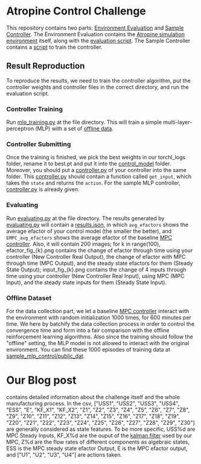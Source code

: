 # Atropine Control Challenge

This repository contains two parts: [Environment Evaluation](./environment_evaluation) and [Sample Controller](./sample_mlp_control). The Environment Evaluation contains the [Atropine simulation environment](./environment_evaluation/quarticgym/envs/atropineenv.py) itself, along with the [evaluation script](./environment_evaluation/evaluating.py). The Sample Controller contains a [script](./sample_mlp_control/atropine_MLP/mlp_training.py) to train the controller.

## Result Reproduction

To reproduce the results, we need to train the controller algorithm, put the controller weights and controller files in the correct directory, and run the evaluation script.

### Controller Training

Run [mlp_training.py](./sample_mlp_control/atropine_MLP/mlp_training.py) at the file directory. This will train a simple multi-layer-perceptron (MLP) with a set of [offline data](#offline-dataset).

### Controller Submitting

Once the training is finished, we pick the best weights in our torchl_logs folder, rename it to best.pt and put it into the [control_model](./environment_evaluation/control_model) folder. Moreover, you should put a [controller.py](./environment_evaluation/control_model/controller.py) of your controller into the same folder.
This [controller.py](./environment_evaluation/control_model/controller.py) should contain a function called ```get_input```, which takes the  ```state``` and returns the ```action```. For the sample MLP controller, [controller.py](./environment_evaluation/control_model/controller.py) is already given.

### Evaluating

Run [evaluating.py](./environment_evaluation/evaluating.py) at the file directory. The results generated by [evaluating.py](./environment_evaluation/evaluating.py) will contain a [results.json](./environment_evaluation/results/results.json), in which ```avg_efactors``` shows the average efactor of your control model (the smaller the better), and ```EMPC_avg_efactors``` shows the average efactor of the baseline [MPC controller](https://en.wikipedia.org/wiki/Model_predictive_control).
Also, it will contain 200 images; for k in range(100), efactor_fig_{k}.png contains the change of efactor through time using your controller (New Controller Real Output), the change of efactor with MPC through time (MPC Output), and the steady state efactors for them (Steady State Output); input_fig_{k}.png contains the change of 4 inputs through time using your controller (New Controller Real Input), using MPC (MPC Input), and the steady state inputs for them (Steady State Input).

### Offline Dataset

For the data collection part, we let a baseline [MPC controller](https://en.wikipedia.org/wiki/Model_predictive_control) interact with the environment with random initialization 1000 times, for 600 minutes per time. We here by batchify the data collection process in order to control the convergence time and form into a fair comparison with the offline reinforcement learning algorithms. Also since the training should follow the "offline" setting, the MLP model is not allowed to interact with the original environment. You can find these 1000 episodes of training data at [sample_mlp_control/public_dat](./sample_mlp_control/public_dat).

# Our Blog post

contains detailed information about the challenge itself and the whole manufacturing process.
In the csv, ["USS1", "USS2", "USS3", "USS4", "ESS", "E", "KF_X1", "KF_X2", "Z1", "Z2", "Z3", "Z4", "Z5", "Z6", "Z7", "Z8", "Z9", "Z10", "Z11", "Z12", "Z13", "Z14", "Z15", "Z16", "Z17", "Z18", "Z19", "Z20", "Z21", "Z22", "Z23", "Z24", "Z25", "Z26", "Z27", "Z28", "Z29", "Z30"] are generally considered as state features. To be more specific, USS%d are MPC Steady Inputs, KF_X%d are the ouput of the [kalman filter](https://en.wikipedia.org/wiki/Kalman_filter) used by our MPC, Z%d are the flow rates of different components as algebraic states, ESS is the MPC steady state efactor Output, E is the MPC efactor output, and ["U1", "U2", "U3", "U4"] are actions taken.
